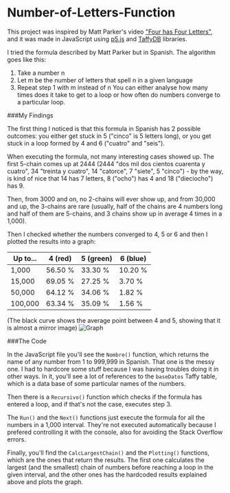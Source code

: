 # Number-of-Letters-Function

This project was inspired by Matt Parker's video ["Four has Four Letters"](https://youtu.be/LYKn0yUTIU4), and it was made in JavaScript using [p5.js](p5js.org/) and [TaffyDB](http://www.taffydb.com/) libraries.

I tried the formula described by Matt Parker but in Spanish. The algorithm goes like this:
  1. Take a number n
  2. Let m be the number of letters that spell n in a given language
  3. Repeat step 1 with m instead of n
You can either analyse how many times does it take to get to a loop or how often do numbers converge to a particular loop.
  

###My Findings

The first thing I noticed is that this formula in Spanish has 2 possible outcomes: you either get stuck in 5 ("cinco" is 5 letters long), or you get stuck in a loop formed by 4 and 6 ("cuatro" and "seis").

When executing the formula, not many interesting cases showed up. The first 5-chain comes up at 2444 (2444 "dos mil dos cientos cuarenta y cuatro", 34 "treinta y cuatro", 14 "catorce", 7 "siete", 5 "cinco") - by the way, is kind of nice that 14 has 7 letters, 8 ("ocho") has 4 and 18 ("dieciocho") has 9.

Then, from 3000 and on, no 2-chains will ever show up, and from 30,000 and up, the 3-chains are rare (usually, half of the chains are 4 numbers long and half of them are 5-chains, and 3 chains show up in average 4 times in a 1,000).

Then I checked whether the numbers converged to 4, 5 or 6 and then I plotted the results into a graph:

Up to... | 4 (red) | 5 (green) | 6 (blue)
------ | ------ | ------ | -------
1,000 | 56.50 % | 33.30 % | 10.20 %
15,000 | 69.05 % | 27.25 % | 3.70 %
50,000 | 64.12 % | 34.06 % | 1.82 %
100,000 | 63.34 % | 35.09 % | 1.56 %

(The black curve shows the average point between 4 and 5, showing that it is almost a mirror image)
![Graph](/GráficaPorcentajes.JPG)

###The Code

In the JavaScript file you'll see the `Nombre()` function, which returns the name of any number from 1 to 999,999 in Spanish. That one is the messy one. I had to hardcore some stuff because I was having troubles doing it in other ways. In it, you'll see a lot of references to the `baseDatos` Taffy table, which is a data base of some particular names of the numbers.

Then there is a `Recursivo()` function which checks if the formula has entered a loop, and if that's not the case, executes step 3.

The `Run()` and the `Next()` functions just execute the formula for all the numbers in a 1,000 interval. They're not executed automatically because I prefered controlling it with the console, also for avoiding the Stack Overflow errors.

Finally, you'll find the `CalcLargestChain()` and the `Plotting()` functions, which are the ones that return the results. The first one calculates the largest (and the smallest) chain of numbers before reaching a loop in the given interval, and the other ones has the hardcoded results explained above and plots the graph.
